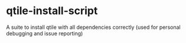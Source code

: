 # qtile-install-script
A suite to install qtile with all dependencies correctly (used for personal debugging and issue reporting)
